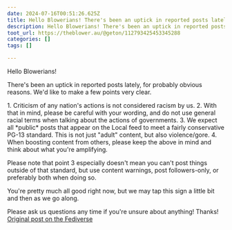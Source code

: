 ```yaml
---
date: 2024-07-16T00:51:26.625Z
title: Hello Blowerians! There's been an uptick in reported posts lately…
description: Hello Blowerians! There's been an uptick in reported posts lately, for probably obvious reasons…
toot_url: https://theblower.au/@geton/112793425453345288
categories: []
tags: []

---
```

Hello Blowerians!

There's been an uptick in reported posts lately, for probably obvious reasons. We'd like to make a few points very clear.

1\. Criticism of any nation's actions is not considered racism by us.
2\. With that in mind, please be careful with your wording, and do not use general racial terms when talking about the actions of governments.
3\. We expect all \*public\* posts that appear on the Local feed to meet a fairly conservative PG-13 standard. This is not just "adult" content, but also violence/gore.
4\. When boosting content from others, please keep the above in mind and think about what you're amplifying.

Please note that point 3 especially doesn't mean you can't post things outside of that standard, but use content warnings, post followers-only, or preferably both when doing so.

You're pretty much all good right now, but we may tap this sign a little bit and then as we go along.

Please ask us questions any time if you're unsure about anything! Thanks!
[Original post on the Fediverse](https://theblower.au/@geton/112793425453345288)
